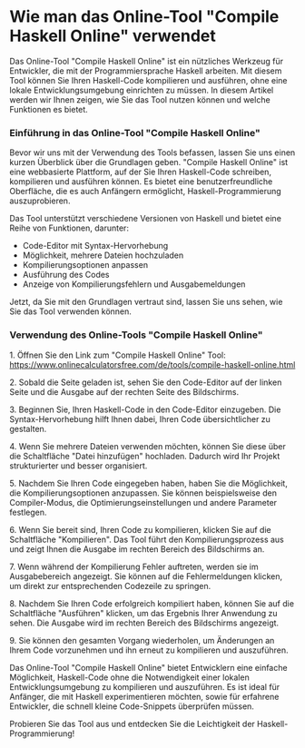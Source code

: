 Wie man das Online-Tool "Compile Haskell Online" verwendet
==========================================================

Das Online-Tool "Compile Haskell Online" ist ein nützliches Werkzeug für Entwickler, die mit der Programmiersprache Haskell arbeiten. Mit diesem Tool können Sie Ihren Haskell-Code kompilieren und ausführen, ohne eine lokale Entwicklungsumgebung einrichten zu müssen. In diesem Artikel werden wir Ihnen zeigen, wie Sie das Tool nutzen können und welche Funktionen es bietet.

### Einführung in das Online-Tool "Compile Haskell Online"

Bevor wir uns mit der Verwendung des Tools befassen, lassen Sie uns einen kurzen Überblick über die Grundlagen geben. "Compile Haskell Online" ist eine webbasierte Plattform, auf der Sie Ihren Haskell-Code schreiben, kompilieren und ausführen können. Es bietet eine benutzerfreundliche Oberfläche, die es auch Anfängern ermöglicht, Haskell-Programmierung auszuprobieren.

Das Tool unterstützt verschiedene Versionen von Haskell und bietet eine Reihe von Funktionen, darunter:

- Code-Editor mit Syntax-Hervorhebung
- Möglichkeit, mehrere Dateien hochzuladen
- Kompilierungsoptionen anpassen
- Ausführung des Codes
- Anzeige von Kompilierungsfehlern und Ausgabemeldungen

Jetzt, da Sie mit den Grundlagen vertraut sind, lassen Sie uns sehen, wie Sie das Tool verwenden können.

### Verwendung des Online-Tools "Compile Haskell Online"

1\. Öffnen Sie den Link zum "Compile Haskell Online" Tool: <https://www.onlinecalculatorsfree.com/de/tools/compile-haskell-online.html>

2\. Sobald die Seite geladen ist, sehen Sie den Code-Editor auf der linken Seite und die Ausgabe auf der rechten Seite des Bildschirms.

3\. Beginnen Sie, Ihren Haskell-Code in den Code-Editor einzugeben. Die Syntax-Hervorhebung hilft Ihnen dabei, Ihren Code übersichtlicher zu gestalten.

4\. Wenn Sie mehrere Dateien verwenden möchten, können Sie diese über die Schaltfläche "Datei hinzufügen" hochladen. Dadurch wird Ihr Projekt strukturierter und besser organisiert.

5\. Nachdem Sie Ihren Code eingegeben haben, haben Sie die Möglichkeit, die Kompilierungsoptionen anzupassen. Sie können beispielsweise den Compiler-Modus, die Optimierungseinstellungen und andere Parameter festlegen.

6\. Wenn Sie bereit sind, Ihren Code zu kompilieren, klicken Sie auf die Schaltfläche "Kompilieren". Das Tool führt den Kompilierungsprozess aus und zeigt Ihnen die Ausgabe im rechten Bereich des Bildschirms an.

7\. Wenn während der Kompilierung Fehler auftreten, werden sie im Ausgabebereich angezeigt. Sie können auf die Fehlermeldungen klicken, um direkt zur entsprechenden Codezeile zu springen.

8\. Nachdem Sie Ihren Code erfolgreich kompiliert haben, können Sie auf die Schaltfläche "Ausführen" klicken, um das Ergebnis Ihrer Anwendung zu sehen. Die Ausgabe wird im rechten Bereich des Bildschirms angezeigt.

9\. Sie können den gesamten Vorgang wiederholen, um Änderungen an Ihrem Code vorzunehmen und ihn erneut zu kompilieren und auszuführen.

Das Online-Tool "Compile Haskell Online" bietet Entwicklern eine einfache Möglichkeit, Haskell-Code ohne die Notwendigkeit einer lokalen Entwicklungsumgebung zu kompilieren und auszuführen. Es ist ideal für Anfänger, die mit Haskell experimentieren möchten, sowie für erfahrene Entwickler, die schnell kleine Code-Snippets überprüfen müssen.

Probieren Sie das Tool aus und entdecken Sie die Leichtigkeit der Haskell-Programmierung!
